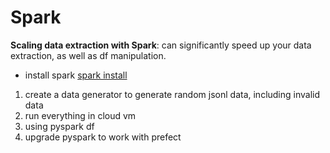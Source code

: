 # Spark
**Scaling data extraction with Spark**: can significantly speed up your data extraction, as well as df manipulation.

- install spark [spark install](spark_install.md)

1. create a data generator to generate random jsonl data, including invalid data
2. run everything in cloud vm
3. using pyspark df
4. upgrade pyspark to work with prefect